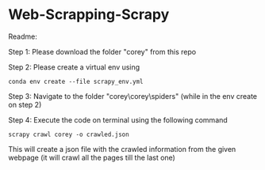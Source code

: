 # Web-Scrapping-Scrapy

Readme:


Step 1: Please download the folder "corey" from this repo

Step 2: Please create a virtual env using 

```
conda env create --file scrapy_env.yml
```

Step 3: Navigate to the folder "corey\corey\spiders" (while in the env create on step 2)

Step 4: Execute the code on terminal using the following command

```
scrapy crawl corey -o crawled.json
```

This will create a json file with the crawled information from the given webpage (it will crawl all the pages till the last one)
